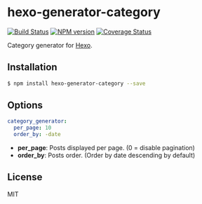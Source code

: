 # hexo-generator-category

[![Build Status](https://github.com/hexojs/hexo-generator-category/workflows/Tester/badge.svg)](https://github.com/hexojs/hexo-generator-category/actions?query=workflow%3ATester)
[![NPM version](https://badge.fury.io/js/hexo-generator-category.svg)](https://www.npmjs.com/package/hexo-generator-category)
[![Coverage Status](https://img.shields.io/coveralls/hexojs/hexo-generator-category.svg)](https://coveralls.io/r/hexojs/hexo-generator-category?branch=master)

Category generator for [Hexo].

## Installation

``` bash
$ npm install hexo-generator-category --save
```

## Options

``` yaml
category_generator:
  per_page: 10
  order_by: -date
```

- **per_page**: Posts displayed per page. (0 = disable pagination)
- **order_by**: Posts order. (Order by date descending by default)

## License

MIT

[Hexo]: http://hexo.io/
